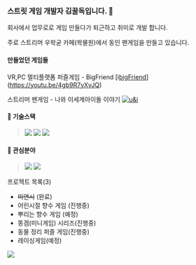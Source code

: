### 스트릿 게임 개발자 김꿀독입니다. 👋

회사에서 업무로로 게임 만들다가 퇴근하고 취미로 개발 합니다.

주로 스트리머 우왁굳 카페(왁물원)에서 동인 팬게임을 만들고 있습니다.



#### 만들었던 게임들
VR,PC 멀티플랫폼 퍼즐게임 - BigFriend
[i[bigFriend](https://img.youtube.com/vi/4gb9R7yXvJQ/0.jpg)](https://youtu.be/4gb9R7yXvJQ)

스트리머 팬게임 - 나와 이세계아이돌 이야기
[![u&i](https://img.youtube.com/vi/qpWYbDjcLaw/0.jpg)](https://youtu.be/qpWYbDjcLaw)



#### 🔭 기술스택
><img src="https://img.shields.io/badge/unity-black?style=flat-square&logo=Unity&logoColor=white"/>
><img src="https://img.shields.io/badge/django-092e20?style=flat-square&logo=django&logoColor=white"/> 
><img src="https://img.shields.io/badge/docker-2496ed?style=flat-square&logo=docker&logoColor=white"/> 

#### 🌱 관심분야
><img src="https://img.shields.io/badge/실시간서버-239120?style=flat-square&logo=Csharp&logoColor=white"/>
><img src="https://img.shields.io/badge/Unreal Engine5-0e1128?style=flat-square&logo=Unreal Engine&logoColor=white"/>



프로젝트 목록(3)
 - ~~미연시~~ (완료)
 - 어린시절 향수 게임 (진행중)
 - 뿌리는 향수 게임 (예정)
 - 똥겜(미니게임) 시리즈(진행중)
 - 동물 정리 퍼즐 게임(진행중)
 - 레이싱게임(예정)
<img src="https://ghchart.rshah.org/8a2be2/hj529ho"/>

<!--
**hj529ho/hj529ho** is a ✨ _special_ ✨ repository because its `README.md` (this file) appears on your GitHub profile.

Here are some ideas to get you started:

- 🔭 I’m currently working on ...
- 🌱 I’m currently learning ...
- 👯 I’m looking to collaborate on ...
- 🤔 I’m looking for help with ...
- 💬 Ask me about ...
- 📫 How to reach me: ...
- 😄 Pronouns: ...
- ⚡ Fun fact: ...
-->
